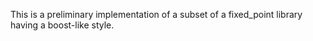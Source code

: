 This is a preliminary implementation of a subset of
a fixed_point library having a boost-like style.
